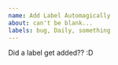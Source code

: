 ```yaml
---
name: Add Label Automagically
about: can't be blank...
labels: bug, Daily, something
---
```


<!-- Add your idea here... -->
Did a label get added?? :D
